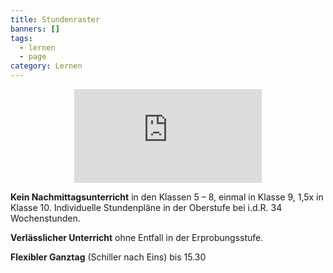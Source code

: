 ```yaml
---
title: Stundenraster
banners: []
tags:
  - lernen
  - page
category: Lernen
---
```

<center><iframe class="embet component" src="https://docs.google.com/spreadsheets/d/e/2PACX-1vREIznsPnipv4FY0m5Wo7S0x6A6zWuSqXiPWPBPNJG3xntavZQbkTbyVVaFaxg9LNnP_RApCVQnt7p-/pubhtml?gid=0&amp;single=true&amp;widget=true&amp;headers=false" title="Embet" frameborder="0"></iframe></center>

**Kein Nachmittagsunterricht** in den Klassen 5 – 8, einmal in Klasse 9, 1,5x in Klasse 10. Individuelle Stundenpläne in der Oberstufe bei i.d.R. 34 Wochenstunden. 

**Verlässlicher Unterricht** ohne Entfall in der Erprobungsstufe. 

**Flexibler Ganztag** (Schiller nach Eins) bis 15.30